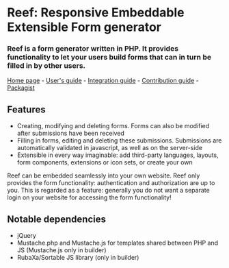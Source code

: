 # Reef: Responsive Embeddable Extensible Form generator

### Reef is a form generator written in PHP. It provides functionality to let your users build forms that can in turn be filled in by other users.

[Home page](https://reefphp.gitlab.io/home/) - [User's guide](https://reef-docs.readthedocs.io/en/latest/users_guide/) - [Integration guide](https://reef-docs.readthedocs.io/en/latest/integration_guide/) - [Contribution guide](https://reef-docs.readthedocs.io/en/latest/contribution_guide/) - [Packagist](https://packagist.org/packages/reef/reef)

## Features

* Creating, modifying and deleting forms. Forms can also be modified after submissions have been received
* Filling in forms, editing and deleting these submissions. Submissions are automatically validated in javascript, as well as on the server-side
* Extensible in every way imaginable: add third-party languages, layouts, form components, extensions or icon sets, or create your own

Reef can be embedded seamlessly into your own website. Reef only provides the form functionality: authentication and authorization are up to you. This is regarded as a feature: generally you do not want a separate login on your website for accessing the form functionality!

## Notable dependencies

* jQuery
* Mustache.php and Mustache.js for templates shared between PHP and JS (Mustache.js only in builder)
* RubaXa/Sortable JS library (only in builder)
